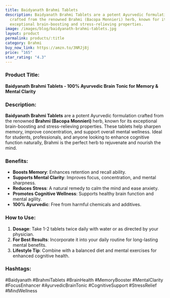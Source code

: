 ```yaml
---
title: Baidyanath Brahmi Tablets
description: Baidyanath Brahmi Tablets are a potent Ayurvedic formulation
  crafted from the renowned Brahmi (Bacopa Monnieri) herb, known for its
  exceptional brain-boosting and stress-relieving properties.
image: /images/blog/baidyanath-brahmi-tablets.jpg
layout: product
permalink: products/:title
category: Brahmi
buy_now_link: https://amzn.to/3NRJj8j
price: "165"
star_rating: "4.3"
---
```

### Product Title:
**Baidyanath Brahmi Tablets - 100% Ayurvedic Brain Tonic for Memory & Mental Clarity**

### Description:
**Baidyanath Brahmi Tablets** are a potent Ayurvedic formulation crafted from the renowned **Brahmi (Bacopa Monnieri)** herb, known for its exceptional brain-boosting and stress-relieving properties. These tablets help sharpen memory, improve concentration, and support overall mental wellness. Ideal for students, professionals, and anyone looking to enhance cognitive function naturally, Brahmi is the perfect herb to rejuvenate and nourish the mind.

### Benefits:
- **Boosts Memory**: Enhances retention and recall ability.
- **Supports Mental Clarity**: Improves focus, concentration, and mental sharpness.
- **Reduces Stress**: A natural remedy to calm the mind and ease anxiety.
- **Promotes Cognitive Wellness**: Supports healthy brain function and mental agility.
- **100% Ayurvedic**: Free from harmful chemicals and additives.

### How to Use:
1. **Dosage**: Take 1-2 tablets twice daily with water or as directed by your physician.
2. **For Best Results**: Incorporate it into your daily routine for long-lasting mental benefits.
3. **Lifestyle Tip**: Combine with a balanced diet and mental exercises for enhanced cognitive health.

### Hashtags:
#Baidyanath #BrahmiTablets #BrainHealth #MemoryBooster #MentalClarity #FocusEnhancer #AyurvedicBrainTonic #CognitiveSupport #StressRelief #MindWellness
